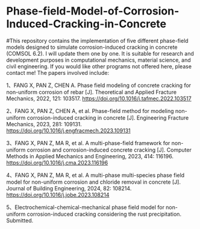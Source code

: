 # Phase-field-Model-of-Corrosion-Induced-Cracking-in-Concrete
#This repository contains the implementation of five different phase-field models designed to simulate corrosion-induced cracking in concrete (COMSOL 6.2). I will update them one by one. It is suitable for research and development purposes in computational mechanics, material science, and civil engineering. If you would like other programs not offered here, please contact me!
The papers involved include:

1、FANG X, PAN Z, CHEN A. Phase field modeling of concrete cracking for non-uniform corrosion of rebar [J]. Theoretical and Applied Fracture Mechanics, 2022, 121: 103517. https://doi.org/10.1016/j.tafmec.2022.103517

2、FANG X, PAN Z, CHEN A, et al. Phase-field method for modeling non-uniform corrosion-induced cracking in concrete [J]. Engineering Fracture Mechanics, 2023, 281: 109131. https://doi.org/10.1016/j.engfracmech.2023.109131

3、FANG X, PAN Z, MA R, et al. A multi-phase-field framework for non-uniform corrosion and corrosion-induced concrete cracking [J]. Computer Methods in Applied Mechanics and Engineering, 2023, 414: 116196. https://doi.org/10.1016/j.cma.2023.116196

4、FANG X, PAN Z, MA R, et al. A multi-phase multi-species phase field model for non-uniform corrosion and chloride removal in concrete [J]. Journal of Building Engineering, 2024, 82: 108214. https://doi.org/10.1016/j.jobe.2023.108214

5、Electrochemical-chemical-mechanical phase field model for non-uniform corrosion-induced cracking considering the rust precipitation. Submitted.

